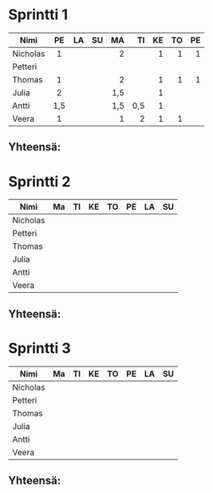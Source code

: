 # Sprintti 1

| Nimi          | PE            | LA    | SU      | MA    | TI    | KE    | TO    | PE     |
| ------------- |:-------------:| -----:| -----:  | -----:| -----:| -----:| -----:| ------:|
| Nicholas      |       1       |       |         |   2   |       |   1   |   1   |   1    |
| Petteri       |               |       |         |       |       |       |       |        |
| Thomas        |       1       |       |         |   2   |       |   1   |   1   |   1    |
| Julia         |       2       |       |         |  1,5  |       |   1   |       |        |
| Antti         |      1,5      |       |         |  1,5  |  0,5  |   1   |       |        |
| Veera         |       1       |       |         |   1   |   2   |   1   |   1   |        |
## Yhteensä: 


# Sprintti 2

| Nimi          | Ma            | TI    | KE      | TO    | PE    | LA     | SU    |
| ------------- |:-------------:| -----:| -----:  | -----:| -----:| -----: | -----:|
| Nicholas      |               |       |         |       |       |        |       |
| Petteri       |               |       |         |       |       |        |       |
| Thomas        |               |       |         |       |       |        |       |
| Julia         |               |       |         |       |       |        |       |
| Antti         |               |       |         |       |       |        |       |
| Veera         |               |       |         |       |       |        |       |
## Yhteensä: 


# Sprintti 3

| Nimi          | Ma            | TI    | KE      | TO    | PE    | LA     | SU    |
| ------------- |:-------------:| -----:| -----:  | -----:| -----:| -----: | -----:|
| Nicholas      |               |       |         |       |       |        |       |
| Petteri       |               |       |         |       |       |        |       |
| Thomas        |               |       |         |       |       |        |       |
| Julia         |               |       |         |       |       |        |       |
| Antti         |               |       |         |       |       |        |       |
| Veera         |               |       |         |       |       |        |       |
## Yhteensä: 
